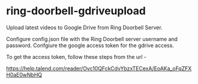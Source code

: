 # ring-doorbell-gdriveupload
Upload latest videos to Google Drive from Ring Doorbell Server.

Configure config.json file with the Ring Doorbell server username and password.
Confgiure the google access token for the gdrive access.

To get the access token, follow these steps from the url - 

https://help.talend.com/reader/Ovc10QFckCdvYbzxTECexA/EoAKa_oFqZFXH0aE0wNbHQ